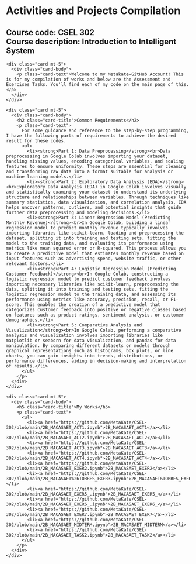 <html lang="en">
<head>
  <meta charset="UTF-8">
  <meta name="viewport" content="width=device-width, initial-scale=1.0">
  <title>Metakate-GitHub</title>
  <!-- Bootstrap CSS -->
  <link href="https://maxcdn.bootstrapcdn.com/bootstrap/4.5.2/css/bootstrap.min.css" rel="stylesheet">
  <!-- Custom CSS -->
  <style>
    /* Add custom styles here */
  </style>
</head>
<body>

  <div class="container mt-5">
    <h1 class="text-center">Activities and Projects Compilation</h1>
    <h2 class="text-center">Course code: CSEL 302 <br> 
    Course description: Introduction to Intelligent System</h2>

    <div class="card mt-5">
      <div class="card-body">
        <p class="card-text">Welcome to my Metakate-GitHub Account! This is for my compilation of works and below are the Assessment and Exercises Tasks. You'll find each of my code on the main page of this.</p>
      </div>
    </div>

    <div class="card mt-5">
      <div class="card-body">
        <h2 class="card-title">Common Requirements</h2>
        <p class="card-text">
          For some guidance and reference to the step-by-step programming, I have the following parts of requirements to achieve the desired result for these codes.
          <ul>
            <li><strong>Part 1: Data Preprocessing</strong><br>Data preprocessing in Google Colab involves importing your dataset, handling missing values, encoding categorical variables, and scaling features to ensure uniformity. These steps are essential for cleaning and transforming raw data into a format suitable for analysis or machine learning models.</li>
            <li><strong>Part 2: Exploratory Data Analysis (EDA)</strong><br>Exploratory Data Analysis (EDA) in Google Colab involves visually and statistically examining your dataset to understand its underlying structure and relationships between variables. Through techniques like summary statistics, data visualization, and correlation analysis, EDA helps uncover patterns, outliers, and potential insights that guide further data preprocessing and modeling decisions.</li>
            <li><strong>Part 3: Linear Regression Model (Predicting Monthly Revenue)</strong><br>In Google Colab, building a linear regression model to predict monthly revenue typically involves importing libraries like scikit-learn, loading and preprocessing the dataset, splitting it into training and testing sets, fitting the model to the training data, and evaluating its performance using metrics like mean squared error or R-squared. This process allows you to create a predictive model that estimates monthly revenue based on input features such as advertising spend, website traffic, or other relevant factors.</li>
            <li><strong>Part 4: Logistic Regression Model (Predicting Customer Feedback)</strong><br>In Google Colab, constructing a logistic regression model to predict customer feedback involves importing necessary libraries like scikit-learn, preprocessing the data, splitting it into training and testing sets, fitting the logistic regression model to the training data, and assessing its performance using metrics like accuracy, precision, recall, or F1-score. This enables the creation of a predictive model that categorizes customer feedback into positive or negative classes based on features such as product ratings, sentiment analysis, or customer demographics.</li>
            <li><strong>Part 5: Comparative Analysis and Visualization</strong><br>In Google Colab, performing a comparative analysis and visualization involves importing libraries like matplotlib or seaborn for data visualization, and pandas for data manipulation. By comparing different datasets or models through graphical representations such as histograms, box plots, or line charts, you can gain insights into trends, distributions, or performance differences, aiding in decision-making and interpretation of results.</li>
          </ul>
        </p>
      </div>
    </div>

    <div class="card mt-5">
      <div class="card-body">
        <h5 class="card-title">My Works</h5>
        <p class="card-text">
          <ul>
            <li><a href="https://github.com/MetaKate/CSEL-302/blob/main/2B_MACASAET_ACT1.ipynb">2B_MACASAET_ACT1</a></li>
            <li><a href="https://github.com/MetaKate/CSEL-302/blob/main/2B_MACASAET_ACT2.ipynb">2B_MACASAET_ACT2</a></li>
            <li><a href="https://github.com/MetaKate/CSEL-302/blob/main/2B_MACASAET_ACT3.ipynb">2B_MACASAET_ACT3</a></li>
            <li><a href="https://github.com/MetaKate/CSEL-302/blob/main/2B_MACASAET_ACT4.ipynb">2B_MACASAET_ACT4</a></li>
            <li><a href="https://github.com/MetaKate/CSEL-302/blob/main/2B_MACASAET_EXER2.ipynb">2B_MACASAET_EXER2</a></li>
            <li><a href="https://github.com/MetaKate/CSEL-302/blob/main/2B_MACASAET%26TORRES_EXER3.ipynb">2B_MACASAET&TORRES_EXER3</a></li>
            <li><a href="https://github.com/MetaKate/CSEL-302/blob/main/2B_MACASAET_EXER5_.ipynb">2B_MACASAET_EXER5_</a></li>
            <li><a href="https://github.com/MetaKate/CSEL-302/blob/main/2B_MACASAET_EXER6_.ipynb">2B_MACASAET_EXER6_</a></li>
            <li><a href="https://github.com/MetaKate/CSEL-302/blob/main/2B_MACASAET_EXER7.ipynb">2B_MACASAET_EXER7</a></li>
            <li><a href="https://github.com/MetaKate/CSEL-302/blob/main/2B_MACASAET_MIDTERM.ipynb">2B_MACASAET_MIDTERM</a></li>
            <li><a href="https://github.com/MetaKate/CSEL-302/blob/main/2B_MACASAET_TASK2.ipynb">2B_MACASAET_TASK2</a></li>
          </ul>
        </p>
      </div>
    </div>
  </div>

  <!-- Bootstrap JS -->
  <script src="https://ajax.googleapis.com/ajax/libs/jquery/3.5.1/jquery.min.js"></script>
  <script src="https://cdnjs.cloudflare.com/ajax/libs/popper.js/1.16.0/umd/popper.min.js"></script>
  <script src="https://maxcdn.bootstrapcdn.com/bootstrap/4.5.2/js/bootstrap.min.js"></script>
</body>
</html>
